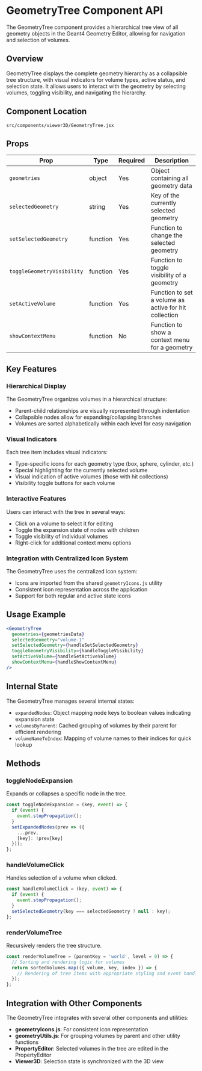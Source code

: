 # GeometryTree Component API

The GeometryTree component provides a hierarchical tree view of all geometry objects in the Geant4 Geometry Editor, allowing for navigation and selection of volumes.

## Overview

GeometryTree displays the complete geometry hierarchy as a collapsible tree structure, with visual indicators for volume types, active status, and selection state. It allows users to interact with the geometry by selecting volumes, toggling visibility, and navigating the hierarchy.

## Component Location

`src/components/viewer3D/GeometryTree.jsx`

## Props

| Prop | Type | Required | Description |
|------|------|----------|-------------|
| `geometries` | object | Yes | Object containing all geometry data |
| `selectedGeometry` | string | Yes | Key of the currently selected geometry |
| `setSelectedGeometry` | function | Yes | Function to change the selected geometry |
| `toggleGeometryVisibility` | function | Yes | Function to toggle visibility of a geometry |
| `setActiveVolume` | function | Yes | Function to set a volume as active for hit collection |
| `showContextMenu` | function | No | Function to show a context menu for a geometry |

## Key Features

### Hierarchical Display

The GeometryTree organizes volumes in a hierarchical structure:

- Parent-child relationships are visually represented through indentation
- Collapsible nodes allow for expanding/collapsing branches
- Volumes are sorted alphabetically within each level for easy navigation

### Visual Indicators

Each tree item includes visual indicators:

- Type-specific icons for each geometry type (box, sphere, cylinder, etc.)
- Special highlighting for the currently selected volume
- Visual indication of active volumes (those with hit collections)
- Visibility toggle buttons for each volume

### Interactive Features

Users can interact with the tree in several ways:

- Click on a volume to select it for editing
- Toggle the expansion state of nodes with children
- Toggle visibility of individual volumes
- Right-click for additional context menu options

### Integration with Centralized Icon System

The GeometryTree uses the centralized icon system:

- Icons are imported from the shared `geometryIcons.js` utility
- Consistent icon representation across the application
- Support for both regular and active state icons

## Usage Example

```jsx
<GeometryTree
  geometries={geometriesData}
  selectedGeometry="volume-1"
  setSelectedGeometry={handleSetSelectedGeometry}
  toggleGeometryVisibility={handleToggleVisibility}
  setActiveVolume={handleSetActiveVolume}
  showContextMenu={handleShowContextMenu}
/>
```

## Internal State

The GeometryTree manages several internal states:

- `expandedNodes`: Object mapping node keys to boolean values indicating expansion state
- `volumesByParent`: Cached grouping of volumes by their parent for efficient rendering
- `volumeNameToIndex`: Mapping of volume names to their indices for quick lookup

## Methods

### toggleNodeExpansion

Expands or collapses a specific node in the tree.

```jsx
const toggleNodeExpansion = (key, event) => {
  if (event) {
    event.stopPropagation();
  }
  setExpandedNodes(prev => ({
    ...prev,
    [key]: !prev[key]
  }));
};
```

### handleVolumeClick

Handles selection of a volume when clicked.

```jsx
const handleVolumeClick = (key, event) => {
  if (event) {
    event.stopPropagation();
  }
  setSelectedGeometry(key === selectedGeometry ? null : key);
};
```

### renderVolumeTree

Recursively renders the tree structure.

```jsx
const renderVolumeTree = (parentKey = 'world', level = 0) => {
  // Sorting and rendering logic for volumes
  return sortedVolumes.map(({ volume, key, index }) => {
    // Rendering of tree items with appropriate styling and event handlers
  });
};
```

## Integration with Other Components

The GeometryTree integrates with several other components and utilities:

- **geometryIcons.js**: For consistent icon representation
- **geometryUtils.js**: For grouping volumes by parent and other utility functions
- **PropertyEditor**: Selected volumes in the tree are edited in the PropertyEditor
- **Viewer3D**: Selection state is synchronized with the 3D view
